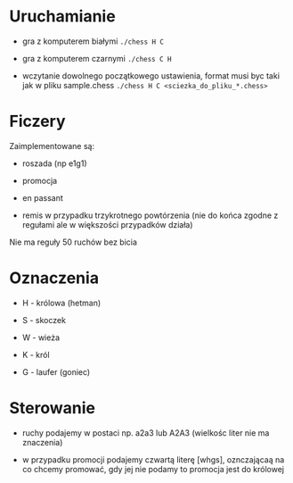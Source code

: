 Uruchamianie
===========================


* gra z komputerem białymi
 `./chess H C `

* gra z komputerem czarnymi 
  `./chess C H `

* wczytanie dowolnego początkowego ustawienia, format musi byc taki jak w pliku sample.chess
 `./chess H C <sciezka_do_pliku_*.chess> `


Ficzery
===========================

Zaimplementowane są:

* roszada (np e1g1)

* promocja

* en passant

* remis w przypadku trzykrotnego powtórzenia (nie do końca zgodne z regułami ale w większości przypadków działa)

Nie ma reguły 50 ruchów bez bicia


Oznaczenia
===========================

* H - królowa (hetman)

* S - skoczek

* W - wieża

* K - król

* G - laufer (goniec)

Sterowanie
===========================

* ruchy podajemy w postaci np. a2a3 lub A2A3 (wielkośc liter nie ma znaczenia)

* w przypadku promocji podajemy czwartą literę [whgs], oznczającaą na co chcemy promować, gdy jej nie podamy to promocja jest do królowej 